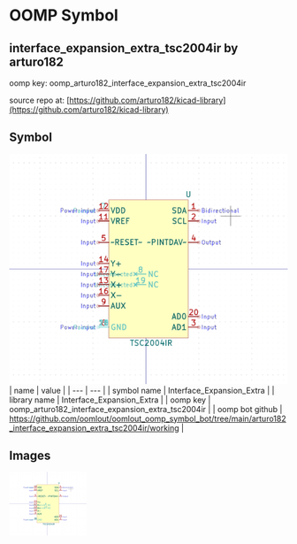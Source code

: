 # OOMP Symbol  
## interface_expansion_extra_tsc2004ir  by arturo182  
  
oomp key: oomp_arturo182_interface_expansion_extra_tsc2004ir  
  
source repo at: [https://github.com/arturo182/kicad-library](https://github.com/arturo182/kicad-library)  
## Symbol  
  
[![working.png](working_600.png)](working.png)  
| name | value | 
| --- | --- | 
| symbol name | Interface_Expansion_Extra | 
| library name | Interface_Expansion_Extra | 
| oomp key | oomp_arturo182_interface_expansion_extra_tsc2004ir | 
| oomp bot github | https://github.com/oomlout/oomlout_oomp_symbol_bot/tree/main/arturo182_interface_expansion_extra_tsc2004ir/working | 
## Images  
  
[![working.png](working_140.png)](working.png)  
